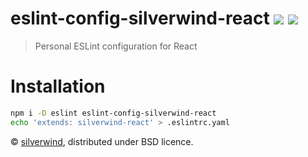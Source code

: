 # eslint-config-silverwind-react [![](https://img.shields.io/npm/v/eslint-config-silverwind-react.svg)](https://www.npmjs.org/package/eslint-config-silverwind-react) [![](https://img.shields.io/badge/licence-bsd-blue.svg)](https://raw.githubusercontent.com/silverwind/eslint-config-silverwind-react/master/LICENSE)
> Personal ESLint configuration for React

# Installation

``` bash
npm i -D eslint eslint-config-silverwind-react
echo 'extends: silverwind-react' > .eslintrc.yaml
```

© [silverwind](https://github.com/silverwind), distributed under BSD licence.
